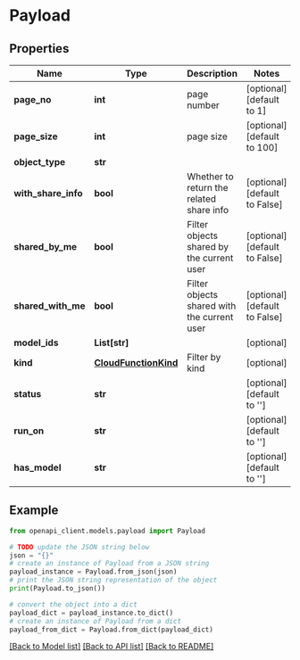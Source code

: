 # Payload


## Properties

Name | Type | Description | Notes
------------ | ------------- | ------------- | -------------
**page_no** | **int** | page number | [optional] [default to 1]
**page_size** | **int** | page size | [optional] [default to 100]
**object_type** | **str** |  | 
**with_share_info** | **bool** | Whether to return the related share info | [optional] [default to False]
**shared_by_me** | **bool** | Filter objects shared by the current user | [optional] [default to False]
**shared_with_me** | **bool** | Filter objects shared with the current user | [optional] [default to False]
**model_ids** | **List[str]** |  | [optional] 
**kind** | [**CloudFunctionKind**](CloudFunctionKind.md) | Filter by kind | [optional] 
**status** | **str** |  | [optional] [default to '']
**run_on** | **str** |  | [optional] [default to '']
**has_model** | **str** |  | [optional] [default to '']

## Example

```python
from openapi_client.models.payload import Payload

# TODO update the JSON string below
json = "{}"
# create an instance of Payload from a JSON string
payload_instance = Payload.from_json(json)
# print the JSON string representation of the object
print(Payload.to_json())

# convert the object into a dict
payload_dict = payload_instance.to_dict()
# create an instance of Payload from a dict
payload_from_dict = Payload.from_dict(payload_dict)
```
[[Back to Model list]](../README.md#documentation-for-models) [[Back to API list]](../README.md#documentation-for-api-endpoints) [[Back to README]](../README.md)


